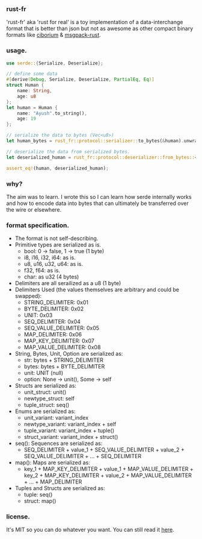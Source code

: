 ### rust-fr

'rust-fr' aka 'rust for real' is a toy implementation of a data-interchange format that is better than
json but not as awesome as other compact binary formats like [ciborium](https://github.com/enarx/ciborium)
& [msgpack-rust](https://github.com/3Hren/msgpack-rust).

### usage.

```rs
use serde::{Serialize, Deserialize};

// define some data
#[derive(Debug, Serialize, Deserialize, PartialEq, Eq)]
struct Human {
    name: String,
    age: u8
};
let human = Human {
    name: "Ayush".to_string(),
    age: 19
};

// serialize the data to bytes (Vec<u8>)
let human_bytes = rust_fr::protocol::serializer::to_bytes(&human).unwrap();

// deserialize the data from serialized bytes.
let deserialized_human = rust_fr::protocol::deserializer::from_bytes::<Human>(&human_bytes).unwrap();

assert_eq!(human, deserialized_human);
```

### why?

The aim was to learn. I wrote this so I can learn how serde internally works
and how to encode data into bytes that can ultimately be transferred over the wire
or elsewhere.

### format specification.
- The format is not self-describing.
- Primitive types are serialized as is.
    - bool: 0 -> false, 1 -> true (1 byte)
    - i8, i16, i32, i64: as is.
    - u8, u16, u32, u64: as is.
    - f32, f64: as is.
    - char: as u32 (4 bytes)
- Delimiters are all serailized as a u8 (1 byte)
- Delimiters Used (the values themselves are arbitrary and could be swapped):
    - STRING_DELIMITER: 0x01
    - BYTE_DELIMITER: 0x02
    - UNIT: 0x03
    - SEQ_DELIMITER: 0x04
    - SEQ_VALUE_DELIMITER: 0x05
    - MAP_DELIMITER: 0x06
    - MAP_KEY_DELIMITER: 0x07
    - MAP_VALUE_DELIMITER: 0x08
- String, Bytes, Unit, Option are serialized as:
    - str: bytes + STRING_DELIMITER
    - bytes: bytes + BYTE_DELIMITER
    - unit: UNIT (null)
    - option: None -> unit(), Some -> self
- Structs are serialized as:
    - unit_struct: unit()
    - newtype_struct: self
    - tuple_struct: seq()
- Enums are serialized as:
    - unit_variant: variant_index
    - newtype_variant: variant_index + self
    - tuple_variant: variant_index + tuple()
    - struct_variant: variant_index + struct()
- seq(): Sequences are serialized as:
    - SEQ_DELIMITER + value_1 + SEQ_VALUE_DELIMITER + value_2 + SEQ_VALUE_DELIMITER + ... + SEQ_DELIMITER
- map(): Maps are serialized as:
    - key_1 + MAP_KEY_DELIMITER +
      value_1 + MAP_VALUE_DELIMITER +
      key_2 + MAP_KEY_DELIMITER +
      value_2 + MAP_VALUE_DELIMITER +
      ... + MAP_DELIMITER
- Tuples and Structs are serialized as:
    - tuple: seq()
    - struct: map()


### license.

It's MIT so you can do whatever you want. You can still read it [here](./LICENSE.md).
